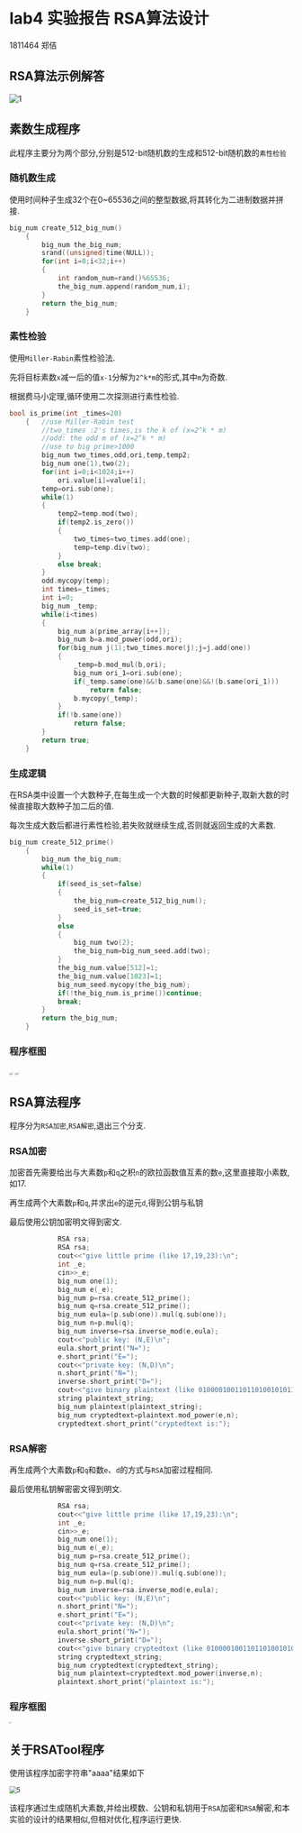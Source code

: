 # lab4 实验报告 RSA算法设计

1811464 郑佶

## RSA算法示例解答

<img src="1.jpg" alt="1"  />

## 素数生成程序

此程序主要分为两个部分,分别是512-bit随机数的生成和512-bit随机数的`素性检验`

### 随机数生成

使用时间种子生成32个在0~65536之间的整型数据,将其转化为二进制数据并拼接.

```c++
big_num create_512_big_num()
    {
        big_num the_big_num;
        srand((unsigned)time(NULL));
        for(int i=0;i<32;i++)
        {
            int random_num=rand()%65536;
            the_big_num.append(random_num,i);
        }
        return the_big_num;
    }
```

### 素性检验

使用`Miller-Rabin`素性检验法.

先将目标素数`x`减一后的值`x-1`分解为`2^k*m`的形式,其中`m`为奇数.

根据费马小定理,循环使用二次探测进行素性检验.

```c++
bool is_prime(int _times=20)
    {   //use Miller-Rabin test
        //two_times :2's times,is the k of (x=2^k * m)
        //odd: the odd m of (x=2^k * m)
        //use to big prime>1000
        big_num two_times,odd,ori,temp,temp2;
        big_num one(1),two(2);
        for(int i=0;i<1024;i++)
            ori.value[i]=value[i];
        temp=ori.sub(one);
        while(1)
        {
            temp2=temp.mod(two);
            if(temp2.is_zero())
            {
                two_times=two_times.add(one);
                temp=temp.div(two);
            }
            else break;
        }
        odd.mycopy(temp);
        int times=_times;
        int i=0;
        big_num _temp;
        while(i<times)
        {
            big_num a(prime_array[i++]);
            big_num b=a.mod_power(odd,ori);
            for(big_num j(1);two_times.more(j);j=j.add(one))
            {
                _temp=b.mod_mul(b,ori);
                big_num ori_1=ori.sub(one);
                if(_temp.same(one)&&!b.same(one)&&!(b.same(ori_1)))
                    return false;
                b.mycopy(_temp);
            }
            if(!b.same(one))
                return false;
        }
        return true;
    }
```

### 生成逻辑

在RSA类中设置一个大数种子,在每生成一个大数的时候都更新种子,取新大数的时候直接取大数种子加二后的值.

每次生成大数后都进行素性检验,若失败就继续生成,否则就返回生成的大素数.

```c++
big_num create_512_prime()
    {
        big_num the_big_num;
        while(1)
        {
            if(seed_is_set=false)
            {
                the_big_num=create_512_big_num();
                seed_is_set=true;
            }
            else
            {
                big_num two(2);
                the_big_num=big_num_seed.add(two);
            }
            the_big_num.value[512]=1;
            the_big_num.value[1023]=1;
            big_num_seed.mycopy(the_big_num);
            if(!the_big_num.is_prime())continue;
            break;
        }
        return the_big_num;
    }
```

### 程序框图

<img src="2.jpg" alt="2" style="zoom: 25%;" />

<img src="3.jpg" alt="3" style="zoom: 25%;" />

## RSA算法程序

程序分为`RSA加密`,`RSA解密`,退出三个分支.

### RSA加密

加密首先需要给出与大素数`p`和`q`之积`n`的欧拉函数值互素的数`e`,这里直接取小素数,如17.

再生成两个大素数`p`和`q`,并求出`e`的逆元`d`,得到公钥与私钥

最后使用公钥加密明文得到密文.

```c++
			RSA rsa;
            RSA rsa;
            cout<<"give little prime (like 17,19,23):\n";
            int _e;
            cin>>_e;
            big_num one(1);
            big_num e(_e);
            big_num p=rsa.create_512_prime();
            big_num q=rsa.create_512_prime();
            big_num eula=(p.sub(one)).mul(q.sub(one));
            big_num n=p.mul(q);
            big_num inverse=rsa.inverse_mod(e,eula);
            cout<<"public key: (N,E)\n";
            eula.short_print("N=");
            e.short_print("E=");
            cout<<"private key: (N,D)\n";
            n.short_print("N=");
            inverse.short_print("D=");
            cout<<"give binary plaintext (like 010000100110110100101011110)\n";
            string plaintext_string;
            big_num plaintext(plaintext_string);
            big_num cryptedtext=plaintext.mod_power(e,n);
            cryptedtext.short_print("cryptedtext is:");
```

### RSA解密

再生成两个大素数`p`和`q`和数`e`、`d`的方式与`RSA`加密过程相同.

最后使用私钥解密密文得到明文.

```c++
			RSA rsa;
            cout<<"give little prime (like 17,19,23):\n";
            int _e;
            cin>>_e;
            big_num one(1);
            big_num e(_e);
            big_num p=rsa.create_512_prime();
            big_num q=rsa.create_512_prime();
            big_num eula=(p.sub(one)).mul(q.sub(one));
            big_num n=p.mul(q);
            big_num inverse=rsa.inverse_mod(e,eula);
            cout<<"public key: (N,E)\n";
            n.short_print("N=");
            e.short_print("E=");
            cout<<"private key: (N,D)\n";
            eula.short_print("N=");
            inverse.short_print("D=");
            cout<<"give binary cryptedtext (like 010000100110110100101011110)\n";
            string cryptedtext_string;
            big_num cryptedtext(cryptedtext_string);
            big_num plaintext=cryptedtext.mod_power(inverse,n);
            plaintext.short_print("plaintext is:");
```

### 程序框图

<img src="4.jpg" alt="4" style="zoom:15%;" />

## 关于RSATool程序

使用该程序加密字符串"aaaa"结果如下

<img src="5.png" alt="5" style="zoom: 80%;" />

该程序通过生成随机大素数,并给出模数、公钥和私钥用于`RSA`加密和`RSA`解密,和本实验的设计的结果相似,但相对优化,程序运行更快.